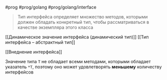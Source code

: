 #prog #prog/golang #prog/golang/interface 

> Тип интерфейса определяет множество методов, которыми должен обладать конкретный тип, чтобы рассматриваться в качестве экземпляра этого класса

[[Динамическое значение интерфейса (динамический тип)]]
[[Тип интерфейса – абстрактный тип]]

[[Внеднение интерфейса]]

Значение типа `T` не обладает всеми методами, которыми обладает указатель `*T`, поэтому оно может удовлетворять **меньшему** количеству интерфейсов
